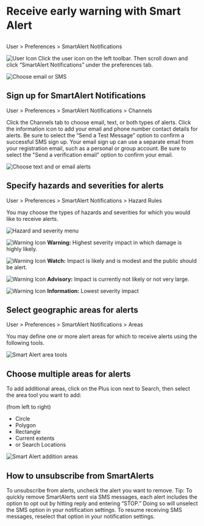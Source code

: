 # Receive early warning with Smart Alert&#0153;
User > Preferences > SmartAlert Notifications

![User Icon](https://github.com/LuigiBella/PDC_test/blob/master/icons/User_Icon.png) Click the user icon on the left toolbar. Then scroll down and click “SmartAlert Notifications” under the preferences tab.

![Choose email or SMS](https://github.com/LuigiBella/PDC_test/blob/master/images/1.4_figure_2.png)

## Sign up for SmartAlert Notifications

User > Preferences > SmartAlert Notifications > Channels

Click the Channels tab to choose email, text, or both types of alerts. Click the information icon to add your email and phone number contact details for alerts. Be sure to select the “Send a Test Message” option to confirm a successful SMS sign up. Your email sign up can use a separate email from your registration email, such as a personal or group account. Be sure to select the "Send a verification email" option to confirm your email.

![Choose text and or email alerts](https://github.com/LuigiBella/PDC_test/blob/master/images/1.4_figure_4.png)

## Specify hazards and severities for alerts

User > Preferences > SmartAlert Notifications > Hazard Rules

You may choose the types of hazards and severities for which you would like to receive alerts.

![Hazard and severity menu](https://github.com/LuigiBella/PDC_test/blob/master/images/1.4_figure_5.png)

![Warning Icon](https://github.com/LuigiBella/PDC_test/blob/master/images/1.4_figure_6.png) **Warning:** Highest severity impact in which damage is highly likely.

![Warning Icon](https://github.com/LuigiBella/PDC_test/blob/master/images/1.4_figure_7.png) **Watch:** Impact is likely and is modest and the public should be alert.

![Warning Icon](https://github.com/LuigiBella/PDC_test/blob/master/images/1.4_figure_8.png) **Advisory:** Impact is currently not likely or not very large.

![Warning Icon](https://github.com/LuigiBella/PDC_test/blob/master/images/1.4_figure_9.png) **Information:** Lowest severity impact

## Select geographic areas for alerts

User > Preferences > SmartAlert Notifications > Areas

You may define one or more alert areas for which to receive alerts using the following tools.

![Smart Alert area tools](https://github.com/LuigiBella/PDC_test/blob/master/images/1.4_figure_10.png)

## Choose multiple areas for alerts

To add additional areas, click on the Plus icon next to Search, then select the area tool you want to add:

(from left to right)
- Circle
- Polygon
- Rectangle
- Current extents
- or Search Locations

![Smart Alert addition areas](https://github.com/LuigiBella/PDC_test/blob/master/images/1.4_figure_11.png)

## How to unsubscribe from SmartAlerts
To unsubscribe from alerts, uncheck the alert you want to remove. Tip: To quickly remove SmartAlerts sent via SMS messages, each alert includes the option to opt out by hitting reply and entering “STOP.” Doing so will unselect the SMS option in your notification settings. To resume receiving SMS messages, reselect that option in your notification settings.

